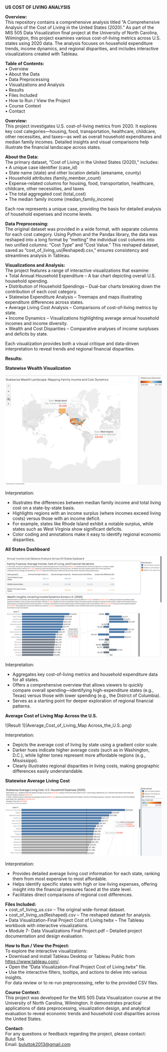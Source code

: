 <b>US COST OF LIVING ANALYSIS</b>

<b>Overview:</b>  
This repository contains a comprehensive analysis titled “A Comprehensive Analysis of the Cost of Living in the United States (2020).” As part of the MIS 505 Data Visualization final project at the University of North Carolina, Wilmington, this project examines various cost-of-living metrics across U.S. states using 2020 data. The analysis focuses on household expenditure trends, income dynamics, and regional disparities, and includes interactive visualizations created with Tableau.

<b>Table of Contents:</b>  
• Overview  
• About the Data  
• Data Preprocessing  
• Visualizations and Analysis  
• Results  
• Files Included  
• How to Run / View the Project  
• Course Context  
• Contact  

<b>Overview:</b>  
This project investigates U.S. cost-of-living metrics from 2020. It explores key cost categories—housing, food, transportation, healthcare, childcare, other necessities, and taxes—as well as overall household expenditures and median family incomes. Detailed insights and visual comparisons help illustrate the financial landscape across states.

<b>About the Data:</b>  
The primary dataset, “Cost of Living in the United States (2020),” includes:  
• A unique case identifier (case_id)  
• State name (state) and other location details (areaname, county)  
• Household attributes (family_member_count)  
• Expense-related columns for housing, food, transportation, healthcare, childcare, other necessities, and taxes  
• The total aggregated cost (total_cost)  
• The median family income (median_family_income)  

Each row represents a unique case, providing the basis for detailed analysis of household expenses and income levels.

<b>Data Preprocessing:</b>  
The original dataset was provided in a wide format, with separate columns for each cost category. Using Python and the Pandas library, the data was reshaped into a long format by “melting” the individual cost columns into two unified columns: “Cost Type” and “Cost Value.” This reshaped dataset, saved as “cost_of_living_us(Reshaped).csv,” ensures consistency and streamlines analysis in Tableau.

<b>Visualizations and Analysis:</b>  
The project features a range of interactive visualizations that examine:  
• Total Annual Household Expenditure – A bar chart depicting overall U.S. household spending.  
• Distribution of Household Spendings – Dual-bar charts breaking down the contribution of each cost category.  
• Statewise Expenditure Analysis – Treemaps and maps illustrating expenditure differences across states.  
• Average Living Cost Analysis – Comparisons of cost-of-living metrics by state.  
• Income Dynamics – Visualizations highlighting average annual household incomes and income diversity.  
• Wealth and Cost Disparities – Comparative analyses of income surpluses and deficits by state.  

Each visualization provides both a visual critique and data-driven interpretation to reveal trends and regional financial disparities.

<b>Results:</b>

<b>Statewise Wealth Visualization</b>  


![Result 1](Statewise_Wealth.png)

Interpretation:  
- Illustrates the differences between median family income and total living cost on a state-by-state basis.  
- Highlights regions with an income surplus (where incomes exceed living costs) versus those with an income deficit.  
- For example, states like Rhode Island exhibit a notable surplus, while states such as West Virginia show significant deficits.  
- Color coding and annotations make it easy to identify regional economic disparities.

<b>All States Dashboard</b>  

![Result 1](All_States_Dasboard.png)

Interpretation:  
- Aggregates key cost-of-living metrics and household expenditure data for all states.  
- Offers a comprehensive overview that allows viewers to quickly compare overall spending—identifying high-expenditure states (e.g., Texas) versus those with lower spending (e.g., the District of Columbia).  
- Serves as a starting point for deeper exploration of regional financial patterns.

<b>Average Cost of Living Map Across the U.S.</b>  

![Result 1](Average_Cost_of_Living_Map Across_the_U.S..png)

Interpretation:  
- Depicts the average cost of living by state using a gradient color scale.  
- Darker hues indicate higher average costs (such as in Washington, D.C.), while lighter tones represent more affordable regions (e.g., Mississippi).  
- Clearly illustrates regional disparities in living costs, making geographic differences easily understandable.

<b>Statewise Average Living Cost</b>  

![Result 1](Statewise_Average_Living_Cost.png)

Interpretation:  
- Provides detailed average living cost information for each state, ranking them from most expensive to most affordable.  
- Helps identify specific states with high or low living expenses, offering insight into the financial pressures faced at the state level.  
- Facilitates direct comparisons of regional cost differences.

<b>Files Included:</b>  
• cost_of_living_us.csv – The original wide-format dataset.  
• cost_of_living_us(Reshaped).csv – The reshaped dataset for analysis.  
• Data Visualization-Final Project Cost of Living.twbx – The Tableau workbook with interactive visualizations.  
• Module 7- Data Visualizations Final Project.pdf – Detailed project documentation and design evaluation.

<b>How to Run / View the Project:</b>  
To explore the interactive visualizations:  
• Download and install Tableau Desktop or Tableau Public from https://www.tableau.com/.  
• Open the “Data Visualization-Final Project Cost of Living.twbx” file.  
• Use the interactive filters, tooltips, and actions to delve into various insights.  
For data review or to re-run preprocessing, refer to the provided CSV files.

<b>Course Context:</b>  
This project was developed for the MIS 505 Data Visualization course at the University of North Carolina, Wilmington. It demonstrates practical applications of data preprocessing, visualization design, and analytical evaluation to reveal economic trends and household cost disparities across the United States.

<b>Contact:</b>  
For any questions or feedback regarding the project, please contact:  
Bulut Tok  
Email: buluttok2013@gmail.com
